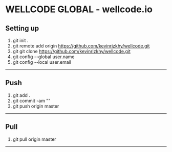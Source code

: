 # WELLCODE GLOBAL - wellcode.io

## Setting up

1. git init .
1. git remote add origin https://github.com/kevinrizkhy/wellcode.git
1. git git clone https://github.com/kevinrizkhy/wellcode.git
1. git config --global user.name <name>
1. git config --local user.email <email>
---
## Push
1. git add .
1. git commit -am "<commit>"
1. git push origin master
---
## Pull
1. git pull origin master
---
###
